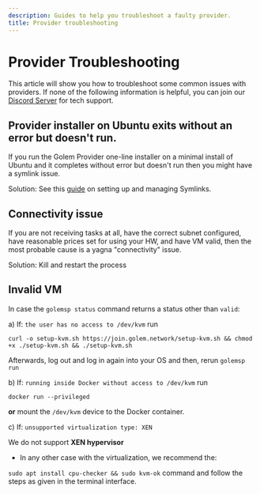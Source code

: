 ```yaml
---
description: Guides to help you troubleshoot a faulty provider.
title: Provider troubleshooting
---
```


# Provider Troubleshooting

This article will show you how to troubleshoot some common issues with providers. If none of the following information is helpful, you can join our [Discord Server](https://chat.golem.network/) for tech support.

## Provider installer on Ubuntu exits without an error but doesn't run.

If you run the Golem Provider one-line installer on a minimal install of Ubuntu and it completes without error but doesn't run then you might have a symlink issue.

Solution: See this [guide](https://geekrewind.com/setup-and-manage-symlinks-on-ubuntu-18-04-16-04/) on setting up and managing Symlinks.

## Connectivity issue

If you are not receiving tasks at all, have the correct subnet configured, have reasonable prices set for using your HW, and have VM valid, then the most probable cause is a yagna "connectivity" issue.

Solution: Kill and restart the process

## Invalid VM

In case the `golemsp status` command returns a status other than `valid`:

a\) If: `the user has no access to /dev/kvm` run

```text
curl -o setup-kvm.sh https://join.golem.network/setup-kvm.sh && chmod +x ./setup-kvm.sh && ./setup-kvm.sh
```

Afterwards, log out and log in again into your OS and then, rerun `golemsp run`

b\) If: `running inside Docker without access to /dev/kvm` run

```text
docker run --privileged
```

**or** mount the `/dev/kvm` device to the Docker container.

  
c\) If: `unsupported virtualization type: XEN` 

We do not support **XEN hypervisor**



* In any other case with the virtualization, we recommend the:

`sudo apt install cpu-checker && sudo kvm-ok` command and follow the steps as given in the terminal interface.

